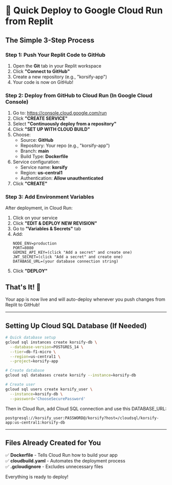 # 🚀 Quick Deploy to Google Cloud Run from Replit

## The Simple 3-Step Process

### Step 1: Push Your Replit Code to GitHub
1. Open the **Git** tab in your Replit workspace
2. Click **"Connect to GitHub"**
3. Create a new repository (e.g., "korsify-app")
4. Your code is now on GitHub!

### Step 2: Deploy from GitHub to Cloud Run (In Google Cloud Console)
1. Go to: https://console.cloud.google.com/run
2. Click **"CREATE SERVICE"**
3. Select **"Continuously deploy from a repository"**
4. Click **"SET UP WITH CLOUD BUILD"**
5. Choose:
   - Source: **GitHub**
   - Repository: Your repo (e.g., "korsify-app")
   - Branch: **main**
   - Build Type: **Dockerfile**
6. Service configuration:
   - Service name: **korsify**
   - Region: **us-central1**
   - Authentication: **Allow unauthenticated**
7. Click **"CREATE"**

### Step 3: Add Environment Variables
After deployment, in Cloud Run:
1. Click on your service
2. Click **"EDIT & DEPLOY NEW REVISION"**
3. Go to **"Variables & Secrets"** tab
4. Add:
   ```
   NODE_ENV=production
   PORT=8080
   GEMINI_API_KEY=(click "Add a secret" and create one)
   JWT_SECRET=(click "Add a secret" and create one)
   DATABASE_URL=(your database connection string)
   ```
5. Click **"DEPLOY"**

## That's It! 🎉

Your app is now live and will auto-deploy whenever you push changes from Replit to GitHub!

---

## Setting Up Cloud SQL Database (If Needed)

```bash
# Quick database setup
gcloud sql instances create korsify-db \
  --database-version=POSTGRES_14 \
  --tier=db-f1-micro \
  --region=us-central1 \
  --project=korsify-app

# Create database
gcloud sql databases create korsify --instance=korsify-db

# Create user
gcloud sql users create korsify_user \
  --instance=korsify-db \
  --password='ChooseSecurePassword'
```

Then in Cloud Run, add Cloud SQL connection and use this DATABASE_URL:
```
postgresql://korsify_user:PASSWORD@/korsify?host=/cloudsql/korsify-app:us-central1:korsify-db
```

---

## Files Already Created for You

✅ **Dockerfile** - Tells Cloud Run how to build your app  
✅ **cloudbuild.yaml** - Automates the deployment process  
✅ **.gcloudignore** - Excludes unnecessary files  

Everything is ready to deploy!